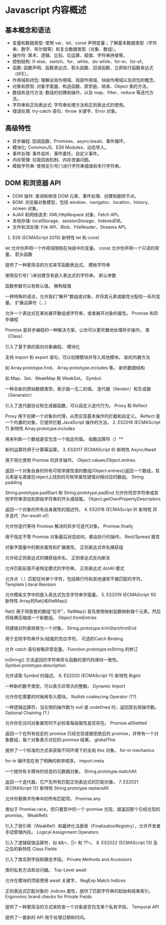 # Javascript 内容概述

## 基本概念和语法

- 变量和数据类型: 使用 var、let、const 声明变量；了解基本数据类型（字符串、数字、布尔值等）和复合数据类型（对象、数组）。
- 操作符: 算术、逻辑、比较、位运算、赋值、字符串拼接等。
- 控制结构: if-else、switch、for、while、do-while、for-in、for-of。
- 函数: 函数声明、函数表达式、箭头函数、回调函数、立即执行函数表达式（IIFE）。
- 作用域和闭包: 理解全局作用域、局部作用域、块级作用域以及闭包的概念。
- 对象和原型: 对象字面量、构造函数、原型链、继承、Object 类的方法。
- 数组和迭代方法: 数组的创建和操作，以及 map、filter、reduce 等迭代方法。
- 字符串和正则表达式: 字符串处理方法和正则表达式的使用。
- 错误处理: try-catch 语句、throw 关键字、Error 对象。

## 高级特性

- 异步编程: 回调函数、Promises、async/await、事件循环。
- 模块化: CommonJS、ES6 Modules、动态导入。
- 事件处理: 事件监听、事件委托、自定义事件。
- 内存管理: 垃圾回收机制、内存泄漏问题。
- 模板字符串: 使用反引号(`)进行字符串插值和多行字符串。

## DOM 和浏览器 API

- DOM 操作: 查询和修改 DOM 元素、事件处理、创建和删除节点。
- BOM: 浏览器对象模型，包括 window、navigator、location、history、screen 对象。
- AJAX 和网络请求: XMLHttpRequest 对象、Fetch API。
- 本地存储: localStorage、sessionStorage、IndexedDB。
- 文件和流处理: File API、Blob、FileReader、Streams API。

1. ES6 (ECMAScript 2015) 新特性
let 和 const

let 允许你声明一个作用域限制在块级中的变量。
const 允许你声明一个只读的常量。
箭头函数

提供了一种更简洁的方式来写函数表达式。
模板字符串

使用反引号(``)来创建含有嵌入表达式的字符串。
默认参数

函数参数可以有默认值。
解构赋值

一种特殊的语法，允许我们“解开”数组或对象，并将其元素或属性分配给一系列变量。
扩展运算符（...）

允许一个表达式在某处展开数组或字符串，或者展开对象的属性。
Promise 和异步编程

Promise 是异步编程的一种解决方案，让你可以更优雅地处理异步操作。
类（Class）

引入了基于类的面向对象编程。
模块化

支持 import 和 export 语句，可以创建模块并导入其他模块。
新的内置方法

如 Array.prototype.find、 Array.prototype.includes 等。
新的数据结构

如 Map、Set、WeakMap 和 WeakSet。
Symbol

一种全新的原始数据类型，表示独一无二的值。
迭代器（Iterator）和生成器（Generator）

引入了迭代器协议和生成器函数，可以自定义迭代行为。
Proxy 和 Reflect

Proxy 用于创建一个对象的代理，从而实现基本操作的拦截和自定义。
Reflect 是一个内置的对象，它提供拦截 JavaScript 操作的方法。
2. ES2016 (ECMAScript 7) 新特性
Array.prototype.includes

用来判断一个数组是否包含一个指定的值。
指数运算符（）**

新的运算符用于计算幂运算。
3. ES2017 (ECMAScript 8) 新特性
Async/Await

用于简化使用 Promise 的异步操作。
Object.values/Object.entries

返回一个对象自身的所有可枚举属性值的数组/Object.entries()返回一个数组，其元素是与直接在object上找到的可枚举属性键值对相对应的数组。
String padding

String.prototype.padStart 和 String.prototype.padEnd 允许你将空字符串或其他字符串添加到原始字符串的开头或结尾。
Object.getOwnPropertyDescriptors

返回一个对象的所有自身属性的描述符。
4. ES2018 (ECMAScript 9) 新特性
异步迭代（for-await-of）

允许你迭代等待 Promise 解决的异步可迭代对象。
Promise.finally

用于指定不管 Promise 对象最后状态如何，都会执行的操作。
Rest/Spread 属性

对象字面量中的剩余属性和扩展属性。
正则表达式命名捕获组

允许给正则表达式的捕获组命名。
正则表达式反向断言

允许匹配前面不是特定模式的字符串。
正则表达式 dotAll 模式

允许点（.）匹配任何单个字符，包括换行符和其他通常不被匹配的字符。
Template Literal Revision

允许模板文字中的嵌入表达式包含字符串字面量。
5. ES2019 (ECMAScript 10) 新特性
Array的flat()和flatMap()

flat() 用于将嵌套的数组“拉平”，flatMap() 首先使用映射函数映射每个元素，然后将结果压缩成一个新数组。
Object.fromEntries

将键值对列表转换为一个对象。
String.prototype.trimStart/trimEnd

用于去除字符串开头/结尾的空白字符。
可选的Catch Binding

允许 catch 语句省略异常变量。
Function.prototype.toString 的修订

toString() 方法返回的字符串将与函数的源代码保持一致性。
Symbol.prototype.description

允许读取 Symbol 的描述。
6. ES2020 (ECMAScript 11) 新特性
BigInt

一种新的数字类型，可以表示非常大的整数。
Dynamic Import

允许你在需要的时候再导入模块。
Nullish coalescing Operator (??)

一种逻辑运算符，当左侧的操作数为 null 或 undefined 时，返回其右侧操作数。
Optional Chaining (?.)

允许你在访问对象属性时不必检查每级属性是否存在。
Promise.allSettled

返回一个在所有给定的 promise 已经兑现或被拒绝后的 promise，并带有一个对象数组，每个对象表示对应的 promise 结果。
globalThis

提供了一个标准的方式来获取不同环境下的全局 this 对象。
for-in mechanics

for-in 循环现在有了明确的枚举顺序。
import.meta

一个提供有关模块的信息的元数据对象。
String.prototype.matchAll

返回一个迭代器，它产生所有匹配正则表达式的匹配对象。
7. ES2021 (ECMAScript 12) 新特性
String.prototype.replaceAll

允许你替换字符串中的所有匹配项。
Promise.any

类似于 Promise.race，但只要其中的一个 promise 兑现，就返回那个已经兑现的 promise。
WeakRefs

引入了弱引用（WeakRef）和最终化注册表（FinalizationRegistry），允许开发者手动管理内存。
Logical Assignment Operators

引入了逻辑赋值运算符，如 &&=、||= 和 ??=。
8. ES2022 (ECMAScript 13) 及之后的新特性
Class Fields

引入了类实例字段和静态字段。
Private Methods and Accessors

类的私有方法和访问器。
Top-Level await

允许在模块的顶层使用 await 关键字。
RegExp Match Indices

正则表达式匹配对象的 .indices 属性，提供了匹配字符串的起始和结束索引。
Ergonomic brand checks for Private Fields

提供了一种更简洁的方式来检查一个对象是否包含某个私有字段。
Temporal API

提供了一套新的 API 用于处理日期和时间。
